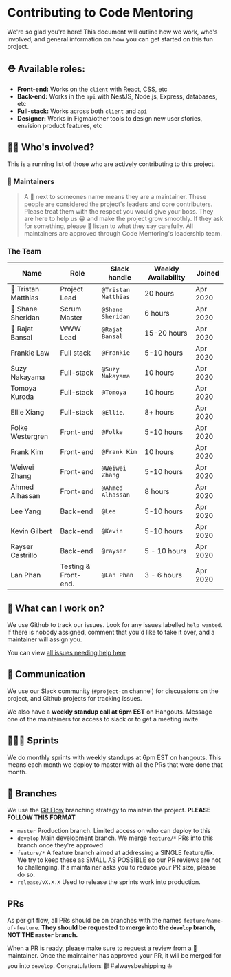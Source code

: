 # Contributing to Code Mentoring

We're so glad you're here! This document will outline how we work, who's involved,
and general information on how you can get started on this fun project.

## ⛑ Available roles:

- **Front-end:** Works on the `client` with React, CSS, etc
- **Back-end:** Works in the `api` with NestJS, Node.js, Express, databases, etc
- **Full-stack:** Works across both `client` and `api`
- **Designer:** Works in Figma/other tools to design new user stories, envision product features, etc

## 👨‍💼 Who's involved?

This is a running list of those who are actively contributing to this project.

### 🧢 Maintainers

> A 🧢 next to someones name means they are a maintainer. These people are considered
> the project's leaders and core contributers. Please treat them with the respect
> you would give your boss. They are here to help us 😀 and make the project grow
> smoothly. If they ask for something, please 🙏 listen to what they say carefully.
> All maintainers are approved through Code Mentoring's leadership team.

### The Team

| Name                | Role                  | Slack handle        | Weekly Availability | Joined   |
| ------------------- | --------------------- | ------------------- | ------------------- | -------- |
| 🧢 Tristan Matthias | Project Lead          | `@Tristan Matthias` | 20 hours            | Apr 2020 |
| 🧢 Shane Sheridan   | Scrum Master          | `@Shane Sheridan`   | 6 hours             | Apr 2020 |
| 🧢 Rajat Bansal     | WWW Lead              | `@Rajat Bansal`     | 15-20 hours         | Apr 2020 |
| Frankie Law         | Full stack            | `@Frankie`          | 5-10 hours          | Apr 2020 |
| Suzy Nakayama       | Full-stack            | `@Suzy Nakayama`    | 10 hours            | Apr 2020 |
| Tomoya Kuroda       | Full-stack            | `@Tomoya`           | 10 hours            | Apr 2020 |
| Ellie Xiang         | Full-stack            | `@Ellie`.           | 8+ hours            | Apr 2020 |
| Folke Westergren    | Front-end             | `@Folke`            | 5-10 hours          | Apr 2020 |
| Frank Kim           | Front-end             | `@Frank Kim`        | 10 hours            | Apr 2020 |
| Weiwei Zhang        | Front-end             | `@Weiwei Zhang`     | 5-10 hours          | Apr 2020 |
| Ahmed Alhassan      | Front-end             | `@Ahmed Alhassan`   | 8 hours             | Apr 2020 |
| Lee Yang            | Back-end              | `@Lee`              | 5-10 hours          | Apr 2020 |
| Kevin Gilbert       | Back-end              | `@Kevin`            | 5-10 hours          | Apr 2020 |
| Rayser Castrillo    | Back-end              | `@rayser`           | 5 - 10 hours        | Apr 2020 |
| Lan Phan            | Testing & Front-end.  | `@Lan Phan`         | 3 - 6 hours         | Apr 2020 |

## 🔧 What can I work on?

We use Github to track our issues. Look for any issues labelled `help wanted`. If
there is nobody assigned, comment that you'd like to take it over, and a maintainer
will assign you.

You can view [all issues needing help here](https://github.com/code-mentoring/learn/issues?q=is%3Aissue+is%3Aopen+label%3A%22help+wanted%22)

## 💬 Communication

We use our Slack community (`#project-cm` channel) for discussions on the project,
and Github projects for tracking issues.

We also have a **weekly standup call at 6pm EST** on Hangouts. Message one of the
maintainers for access to slack or to get a meeting invite.

## 🏃🏻‍♀️ Sprints

We do monthly sprints with weekly standups at 6pm EST on hangouts. This means
each month we deploy to master with all the PRs that were done that month.

## 🌳 Branches

We use the [Git Flow](https://danielkummer.github.io/git-flow-cheatsheet/) branching
strategy to maintain the project. **PLEASE FOLLOW THIS FORMAT**

- `master` Production branch. Limited access on who can deploy to this
- `develop` Main development branch. We merge `feature/*` PRs into this branch
  once they're approved
- `feature/*` A feature branch aimed at addressing a SINGLE feature/fix. We try
  to keep these as SMALL AS POSSIBLE so our PR reviews are not to challenging. If
  a maintainer asks you to reduce your PR size, please do so.
- `release/vX.X.X` Used to release the sprints work into production.


## PRs

As per git flow, all PRs should be on branches with the names `feature/name-of-feature`.
**They should be requested to merge into the `develop` branch, NOT THE `master` branch.**

When a PR is ready, please make sure to request a review from a 🧢 maintainer.
Once the maintainer has approved your PR, it will be merged for you into `develop`.
Congratulations 🎉! #alwaysbeshipping ⛵️
